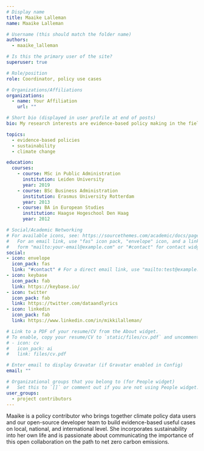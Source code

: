```yaml
---
# Display name
title: Maaike Lalleman
name: Maaike Lalleman

# Username (this should match the folder name)
authors:
  - maaike_lalleman

# Is this the primary user of the site?
superuser: true

# Role/position
role: Coordinator, policy use cases

# Organizations/Affiliations
organizations:
  - name: Your Affiliation
    url: ""

# Short bio (displayed in user profile at end of posts)
bio: My research interests are evidence-based policy making in the fields of sustainability, climate change and climate justice.

topics:
  - evidence-based policies
  - sustainability
  - climate change

education:
  courses:
    - course: MSc in Public Administration
      institution: Leiden University
      year: 2019
    - course: BSc Business Administration
      institution: Erasmus University Rotterdam
      year: 2013
    - course: BA in European Studies
      institution: Haagse Hogeschool Den Haag
      year: 2012

# Social/Academic Networking
# For available icons, see: https://sourcethemes.com/academic/docs/page-builder/#icons
#   For an email link, use "fas" icon pack, "envelope" icon, and a link in the
#   form "mailto:your-email@example.com" or "#contact" for contact widget.
social:
- icon: envelope
  icon_pack: fas
  link: "#contact" # For a direct email link, use "mailto:test@example.org".
- icon: keybase
  icon_pack: fab
  link: https://keybase.io/
- icon: twitter
  icon_pack: fab
  link: https://twitter.com/dataandlyrics
- icon: linkedin
  icon_pack: fab
  link: https://www.linkedin.com/in/mikkilalleman/

# Link to a PDF of your resume/CV from the About widget.
# To enable, copy your resume/CV to `static/files/cv.pdf` and uncomment the lines below.
# - icon: cv
#   icon_pack: ai
#   link: files/cv.pdf

# Enter email to display Gravatar (if Gravatar enabled in Config)
email: ""

# Organizational groups that you belong to (for People widget)
#   Set this to `[]` or comment out if you are not using People widget.
user_groups:
  - project contributors
---
```


Maaike is a policy contributor who brings together climate policy data users and our open-source developer team to build evidence-based useful cases on local, national, and international level. She incorporates sustainability into her own life and is passionate about communicating the importance of this open collaboration on the path to net zero carbon emissions.
